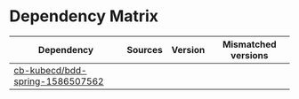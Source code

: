 # Dependency Matrix

Dependency | Sources | Version | Mismatched versions
---------- | ------- | ------- | -------------------
[cb-kubecd/bdd-spring-1586507562](https://github.com/cb-kubecd/bdd-spring-1586507562.git) |  | []() | 
